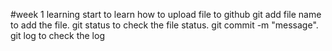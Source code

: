 #week 1 learning
start to learn how to upload file to github
git add file name to add the file.
git status to check the file status.
git commit -m "message".
git log to check the log